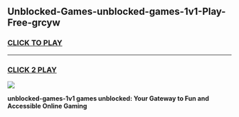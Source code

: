 
## Unblocked-Games-unblocked-games-1v1-Play-Free-grcyw
<h3>
<a href="https://premium76.site?title=unblocked-games-1v1&ref=10A">CLICK TO PLAY</a></h3>
<hr>

<h3>
<a href="https://premium76.site?title=unblocked-games-1v1&ref=10A">CLICK 2 PLAY</a>
  
</h3>

<a href="https://premium76.site?title=unblocked-games-1v1&ref=10A"><img src="https://clearcache.store/games.png"></a>


**unblocked-games-1v1 games unblocked: Your Gateway to Fun and Accessible Online Gaming**
